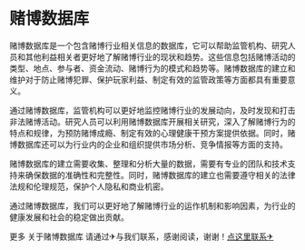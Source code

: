 # 赌博数据库

赌博数据库是一个包含赌博行业相关信息的数据库，它可以帮助监管机构、研究人员和其他利益相关者更好地了解赌博行业的现状和趋势。这些信息包括赌博活动的类型、地点、参与者、资金流动、赌博行为的模式和趋势等。赌博数据库的建立和维护对于防止赌博犯罪、保护玩家利益、制定有效的监管政策等方面都具有重要意义。

通过赌博数据库，监管机构可以更好地监控赌博行业的发展动向，及时发现和打击非法赌博活动。研究人员可以利用赌博数据库开展相关研究，深入了解赌博行为的特点和规律，为预防赌博成瘾、制定有效的心理健康干预方案提供依据。同时，赌博数据库还可以为行业内的企业和组织提供市场分析、竞争情报等方面的支持。

赌博数据库的建立需要收集、整理和分析大量的数据，需要有专业的团队和技术支持来确保数据的准确性和完整性。同时，赌博数据库的建立也需要遵守相关的法律法规和伦理规范，保护个人隐私和商业机密。

通过赌博数据库，我们可以更好地了解赌博行业的运作机制和影响因素，为行业的健康发展和社会的稳定做出贡献。

更多 关于赌博数据库 请通过✈与我们联系，感谢阅读，谢谢！[点这里联系✈](https://sms.k02.cc)
